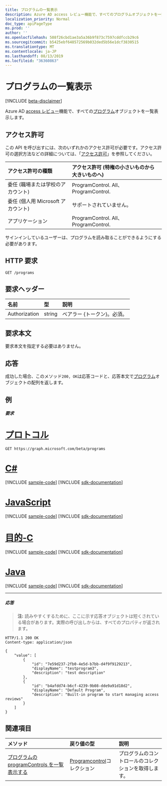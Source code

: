 ```yaml
---
title: プログラムの一覧表示
description: Azure AD access レビュー機能で、すべてのプログラムオブジェクトを一覧表示します。
localization_priority: Normal
doc_type: apiPageType
ms.prod: ''
author: ''
ms.openlocfilehash: 508f26cbd1ae3a5a36b9f873c7597cddfccb29c6
ms.sourcegitcommit: b5425ebf648572569b032ded5b56e1dcf3830515
ms.translationtype: MT
ms.contentlocale: ja-JP
ms.lasthandoff: 08/13/2019
ms.locfileid: "36360863"
---
```

# <a name="list-programs"></a>プログラムの一覧表示

[!INCLUDE [beta-disclaimer](../../includes/beta-disclaimer.md)]

Azure AD [access レビュー](../resources/accessreviews-root.md)機能で、すべての[プログラム](../resources/program.md)オブジェクトを一覧表示します。
## <a name="permissions"></a>アクセス許可
この API を呼び出すには、次のいずれかのアクセス許可が必要です。アクセス許可の選択方法などの詳細については、「[アクセス許可](/graph/permissions-reference)」を参照してください。

|アクセス許可の種類                        | アクセス許可 (特権の小さいものから大きいものへ)              |
|:--------------------------------------|:---------------------------------------------------------|
|委任 (職場または学校のアカウント)     | ProgramControl. All、ProgramControl.  |
|委任 (個人用 Microsoft アカウント) | サポートされていません。 |
|アプリケーション                            | ProgramControl. All、ProgramControl.  |

 サインインしているユーザーは、プログラムを読み取ることができるようにする必要があります。

## <a name="http-request"></a>HTTP 要求
<!-- { "blockType": "ignored" } -->
```http
GET /programs
```
## <a name="request-headers"></a>要求ヘッダー
| 名前         | 型        | 説明 |
|:-------------|:------------|:------------|
| Authorization | string | ベアラー \{トークン\}。必須。 |

## <a name="request-body"></a>要求本文
要求本文を指定する必要はありません。

## <a name="response"></a>応答
成功した場合、このメソッド`200, OK`は応答コードと、応答本文で[プログラム](../resources/program.md)オブジェクトの配列を返します。

## <a name="example"></a>例
##### <a name="request"></a>要求


# <a name="httptabhttp"></a>[プロトコル](#tab/http)
<!-- {
  "blockType": "request",
  "name": "get_program"
}-->
```http
GET https://graph.microsoft.com/beta/programs
```
# <a name="ctabcsharp"></a>[C#](#tab/csharp)
[!INCLUDE [sample-code](../includes/snippets/csharp/get-program-csharp-snippets.md)]
[!INCLUDE [sdk-documentation](../includes/snippets/snippets-sdk-documentation-link.md)]

# <a name="javascripttabjavascript"></a>[JavaScript](#tab/javascript)
[!INCLUDE [sample-code](../includes/snippets/javascript/get-program-javascript-snippets.md)]
[!INCLUDE [sdk-documentation](../includes/snippets/snippets-sdk-documentation-link.md)]

# <a name="objective-ctabobjc"></a>[目的-C](#tab/objc)
[!INCLUDE [sample-code](../includes/snippets/objc/get-program-objc-snippets.md)]
[!INCLUDE [sdk-documentation](../includes/snippets/snippets-sdk-documentation-link.md)]

# <a name="javatabjava"></a>[Java](#tab/java)
[!INCLUDE [sample-code](../includes/snippets/java/get-program-java-snippets.md)]
[!INCLUDE [sdk-documentation](../includes/snippets/snippets-sdk-documentation-link.md)]

---


##### <a name="response"></a>応答
>**注:** 読みやすくするために、ここに示す応答オブジェクトは短くされている場合があります。実際の呼び出しからは、すべてのプロパティが返されます。
<!-- {
  "blockType": "response",
  "truncated": true,
  "@odata.type": "microsoft.graph.program",
    "isCollection": true
} -->
```http
HTTP/1.1 200 OK
Content-type: application/json

{
    "value": [
        {
            "id": "7e59d237-2fb0-4e5d-b7bb-d4f9f9129213",
            "displayName": "testprogram3",
            "description": "test description"
        },
        {
            "id": "b4afdd74-b6cf-4239-9b08-dde9a91d18d2",
            "displayName": "Default Program",
            "description": "Built-in program to start managing access reviews"
        }
    ]
}

```

## <a name="see-also"></a>関連項目

| メソッド           | 戻り値の型    |説明|
|:---------------|:--------|:----------|
|[プログラムの programControls を一覧表示する](program-listcontrols.md) |     [Programcontrol](../resources/programcontrol.md)コレクション|    プログラムのコントロールのコレクションを取得します。|


<!--
{
  "type": "#page.annotation",
  "description": "List programs",
  "keywords": "",
  "section": "documentation",
  "tocPath": "",
  "suppressions": [
  ]
}
-->
